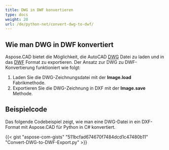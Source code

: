 ```yaml
---
title: DWG in DWF konvertieren
type: docs
weight: 20
url: /de/python-net/convert-dwg-to-dwf/
---
```


## **Wie man DWG in DWF konvertiert**

Aspose.CAD bietet die Möglichkeit, die AutoCAD [DWG](https://docs.fileformat.com/cad/dwg/) Datei zu laden und in das [DWF](https://docs.fileformat.com/cad/dwf/) Format zu exportieren. Der Ansatz zur DWG zu DWF-Konvertierung funktioniert wie folgt:

1. Laden Sie die DWG-Zeichnungsdatei mit der **Image.load** Fabrikmethode.
1. Exportieren Sie die DWG-Zeichnung in DXF mit der **Image.save** Methode.

## Beispielcode

Das folgende Codebeispiel zeigt, wie man eine DWG-Datei in ein DXF-Format mit Aspose.CAD für Python in C# konvertiert.

{{< gist "aspose-com-gists" "511bcfad674670f7484dcd1c47480b11" "Convert-DWG-to-DWF-Export.py" >}}
